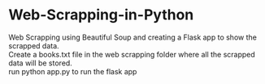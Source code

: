 # Web-Scrapping-in-Python
Web Scrapping using Beautiful Soup and creating a Flask app to show the scrapped data. <br>
Create a books.txt file in the web scrapping folder where all the scrapped data will be stored.<br>
run python app.py to run the flask app
